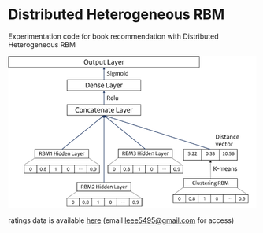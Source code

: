 # Distributed Heterogeneous RBM
Experimentation code for book recommendation with Distributed Heterogeneous RBM

![image](https://github.com/leee5495/Distributed_Heterogeneous_RBM/blob/master/misc/%EB%8F%84%ED%98%95.png)

ratings data is available [here](https://drive.google.com/file/d/1nR7B7fDzwwExYpO70xY6FYTGf3aVXX_T/view?usp=sharing)
(email leee5495@gmail.com for access)
